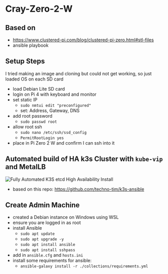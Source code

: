 # Cray-Zero-2-W

## Based on
- https://www.clustered-pi.com/blog/clustered-pi-zero.html#stl-files
- ansible playbook

## Setup Steps

I tried making an image and cloning but could not get working, so just loaded OS on each SD card
- load Debian Lite SD card
- login on Pi 4 with keyboard and monitor
- set static IP
  - `sudo nmtui edit "preconfigured"`
  - set: Address, Gateway, DNS
- add root password
  - `sudo passwd root`
- allow root ssh
  - `sudo nano /etc/ssh/ssd_config`
  - `PermitRootLogin yes`
- place in Pi Zero 2 W and confirm I can ssh into it

## Automated build of HA k3s Cluster with `kube-vip` and MetalLB

![Fully Automated K3S etcd High Availability Install](https://img.youtube.com/vi/CbkEWcUZ7zM/0.jpg)

- based on this repo: https://github.com/techno-tim/k3s-ansible


## Create Admin Machine
- created a Debian instance on Windows using WSL
- ensure you are logged in as root
- install Ansible
  - `sudo apt update`
  - `sudo apt upgrade -y`
  - `sudo apt install ansible`
  - `sudo apt install sshpass`
- add in `ansible.cfg` and `hosts.ini`
- install some requirements for ansible:
  - `ansible-galaxy install -r ./collections/requirements.yml`